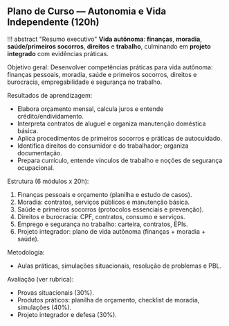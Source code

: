 ## Plano de Curso — Autonomia e Vida Independente (120h)

!!! abstract "Resumo executivo"
    **Vida autônoma**: **finanças**, **moradia**, **saúde/primeiros socorros**, **direitos** e **trabalho**, culminando em **projeto integrado** com evidências práticas.

Objetivo geral: Desenvolver competências práticas para vida autônoma: finanças pessoais, moradia, saúde e primeiros socorros, direitos e burocracia, empregabilidade e segurança no trabalho.

Resultados de aprendizagem:
- Elabora orçamento mensal, calcula juros e entende crédito/endividamento.
- Interpreta contratos de aluguel e organiza manutenção doméstica básica.
- Aplica procedimentos de primeiros socorros e práticas de autocuidado.
- Identifica direitos do consumidor e do trabalhador; organiza documentação.
- Prepara currículo, entende vínculos de trabalho e noções de segurança ocupacional.

Estrutura (6 módulos x 20h):
1. Finanças pessoais e orçamento (planilha e estudo de casos).
2. Moradia: contratos, serviços públicos e manutenção básica.
3. Saúde e primeiros socorros (protocolos essenciais e prevenção).
4. Direitos e burocracia: CPF, contratos, consumo e serviços.
5. Emprego e segurança no trabalho: carteira, contratos, EPIs.
6. Projeto integrador: plano de vida autônoma (finanças + moradia + saúde).

Metodologia:
- Aulas práticas, simulações situacionais, resolução de problemas e PBL.

Avaliação (ver rubrica):
- Provas situacionais (30%).
- Produtos práticos: planilha de orçamento, checklist de moradia, simulações (40%).
- Projeto integrador e defesa (30%).


